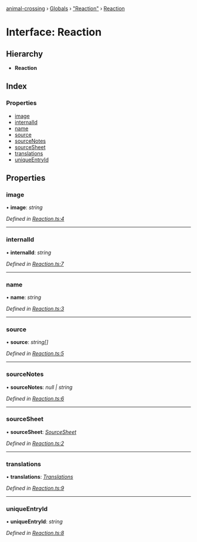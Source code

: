[animal-crossing](../README.md) › [Globals](../globals.md) › ["Reaction"](../modules/_reaction_.md) › [Reaction](_reaction_.reaction.md)

# Interface: Reaction

## Hierarchy

* **Reaction**

## Index

### Properties

* [image](_reaction_.reaction.md#image)
* [internalId](_reaction_.reaction.md#internalid)
* [name](_reaction_.reaction.md#name)
* [source](_reaction_.reaction.md#source)
* [sourceNotes](_reaction_.reaction.md#sourcenotes)
* [sourceSheet](_reaction_.reaction.md#sourcesheet)
* [translations](_reaction_.reaction.md#translations)
* [uniqueEntryId](_reaction_.reaction.md#uniqueentryid)

## Properties

###  image

• **image**: *string*

*Defined in [Reaction.ts:4](https://github.com/Norviah/animal-crossing/blob/8493ef6/module/types/Reaction.ts#L4)*

___

###  internalId

• **internalId**: *string*

*Defined in [Reaction.ts:7](https://github.com/Norviah/animal-crossing/blob/8493ef6/module/types/Reaction.ts#L7)*

___

###  name

• **name**: *string*

*Defined in [Reaction.ts:3](https://github.com/Norviah/animal-crossing/blob/8493ef6/module/types/Reaction.ts#L3)*

___

###  source

• **source**: *string[]*

*Defined in [Reaction.ts:5](https://github.com/Norviah/animal-crossing/blob/8493ef6/module/types/Reaction.ts#L5)*

___

###  sourceNotes

• **sourceNotes**: *null | string*

*Defined in [Reaction.ts:6](https://github.com/Norviah/animal-crossing/blob/8493ef6/module/types/Reaction.ts#L6)*

___

###  sourceSheet

• **sourceSheet**: *[SourceSheet](../enums/_reaction_.sourcesheet.md)*

*Defined in [Reaction.ts:2](https://github.com/Norviah/animal-crossing/blob/8493ef6/module/types/Reaction.ts#L2)*

___

###  translations

• **translations**: *[Translations](_reaction_.translations.md)*

*Defined in [Reaction.ts:9](https://github.com/Norviah/animal-crossing/blob/8493ef6/module/types/Reaction.ts#L9)*

___

###  uniqueEntryId

• **uniqueEntryId**: *string*

*Defined in [Reaction.ts:8](https://github.com/Norviah/animal-crossing/blob/8493ef6/module/types/Reaction.ts#L8)*
